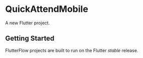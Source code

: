 # QuickAttendMobile

A new Flutter project.

## Getting Started

FlutterFlow projects are built to run on the Flutter _stable_ release.
